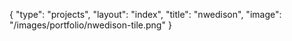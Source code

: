 {
	"type": "projects",
	"layout": "index",
	"title": "nwedison",
	"image": "/images/portfolio/nwedison-tile.png"
}